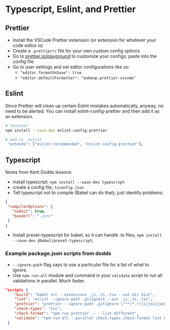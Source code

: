 # Typescript, Eslint, and Prettier

## Prettier

- Install the VSCode Prettier extension (or extension for whatever your code editor is)
- Create a `.prettierrc` file for your own custom config options
- Go to [prettier.io/playground](https://prettier.io/playground) to customize your configs; paste into the config file
- Go to user settings and set editor configurations like so:
    - `"editor.formatOnSave": true`
    - `"editor.defaultFormatter": "esbenp.prettier-vscode"`

## Eslint

Since Prettier will clean up certain Eslint mistakes automatically, anyway, no need to be alerted. You can install eslint-config-prettier and then add it as an extension.

```sh
# terminal
npm install --save-dev eslint-config-prettier

# add to .eslint
 "extends": ["eslint:recommended", "eslint-config-prettier"],
 ```

## Typescript

Notes from Kent Dodds lessons
 - install typescript: `npm install --save-dev typescript`
 - create a config file, `tsconfig.json`
 - Tell typescript not to compile (Babel can do that); just identify problems:
 
 ```json
 {
  "compilerOptions": {
    "noEmit": true,
    "baseUrl": "./src"
  }
}
```

- Install preset-typescript for babel, so it can handle .ts files, `npm install --save-dev @babel/preset-typescript`;

### Example package.json scripts from dodds

- `--ignore-path` flag says to use a particular file for a list of what to ignore.
- Use `npm-run-all` module and command in your `validate` script to run all validations in parallel. Much faster. 


```json
"scripts {
    "build": "babel src --extensions .js,.ts,.tsx --out-dir dist",
    "lint": "eslint --ignore-path .gitignore --ext .js,.ts,.tsx",
    "prettier": "prettier --ignore-path .gitignore \"**/*.+(js|jsx|json|yml|yaml|css|less|scss|ts|tsx|md|graphql|mdx)\"",
    "check-types": "tsc",
    "check-format": "npm run prettier -- --list-different",
    "validate": "npm-run-all --parallel check-types check-format lint build"
 }
 ```
   
